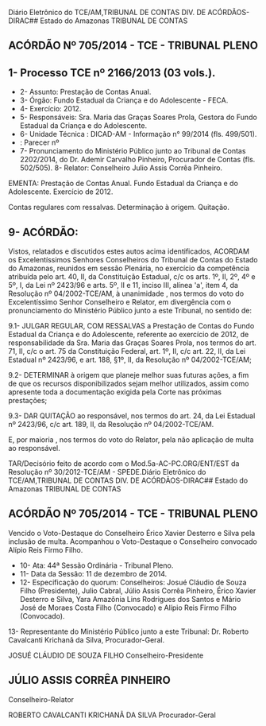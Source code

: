 Diário Eletrônico do TCE/AM,TRIBUNAL DE CONTAS DIV. DE ACÓRDÃOS-DIRAC## Estado do Amazonas TRIBUNAL DE CONTAS

## ACÓRDÃO Nº 705/2014 - TCE - TRIBUNAL PLENO

## 1- Processo TCE nº 2166/2013 (03 vols.).

- 2- Assunto: Prestação de Contas Anual.
- 3- Órgão: Fundo Estadual da Criança e do Adolescente - FECA.
- 4- Exercício: 2012.
- 5- Responsáveis: Sra.  Maria das Graças Soares Prola, Gestora do Fundo Estadual  da Criança e do Adolescente.
- 6- Unidade Técnica : DICAD-AM - Informação n° 99/2014 (fls. 499/501).
- :  Parecer  nº
- 7-  Pronunciamento  do  Ministério  Público  junto  ao  Tribunal  de  Contas 2202/2014, do Dr. Ademir Carvalho Pinheiro, Procurador de Contas (fls. 502/505). 8- Relator: Conselheiro Julio Assis Corrêa Pinheiro.

EMENTA: Prestação  de  Contas  Anual.  Fundo Estadual da Criança e do Adolescente. Exercício de 2012.

Contas regulares com ressalvas. Determinação à origem. Quitação.

## 9- ACÓRDÃO:

Vistos, relatados e discutidos estes autos acima identificados,  ACORDAM os Excelentíssimos  Senhores Conselheiros do Tribunal de Contas do Estado do Amazonas, reunidos em sessão Plenária, no exercício da competência atribuída pelo art. 40, II, da Constituição Estadual, c/c os arts. 1º, II, 2º, 4º e 5º, I, da Lei nº 2423/96 e arts. 5º, II  e  11,  inciso  III,  alínea  'a',  item  4,  da  Resolução  nº  04/2002-TCE/AM, à unanimidade , nos termos do voto do Excelentíssimo Senhor Conselheiro e Relator, em divergência com o pronunciamento do Ministério Público junto a este Tribunal, no sentido de:

9.1- JULGAR REGULAR, COM RESSALVAS a Prestação de Contas do Fundo  Estadual  da  Criança  e  do  Adolescente,  referente  ao  exercício  de  2012,  de responsabilidade da Sra. Maria das Graças Soares Prola, nos termos do art.  71, II, c/c o art. 75 da Constituição Federal, art. 1º, II, c/c art. 22, II, da Lei Estadual nº 2423/96, e art. 188, §1º, II, da Resolução nº 04/2002-TCE/AM;

9.2- DETERMINAR à origem que planeje melhor suas futuras ações, a fim de que os recursos disponibilizados sejam melhor utilizados, assim como apresente toda a documentação exigida pela Corte nas próximas prestações;

9.3-  DAR  QUITAÇÃO ao  responsável,  nos  termos  do  art.  24,  da  Lei Estadual nº 2423/96, c/c art. 189, II, da Resolução nº 04/2002-TCE/AM.

E, por  maioria ,  nos  termos  do  voto  do  Relator,  pela  não  aplicação  de multa ao responsável.

TAR/Decisório feito de acordo com o Mod.5a-AC-PC.ORG/ENT/EST da Resolução nº 30/2012-TCE/AM - SPEDE.Diário Eletrônico do TCE/AM,TRIBUNAL DE CONTAS DIV. DE ACÓRDÃOS-DIRAC## Estado do Amazonas TRIBUNAL DE CONTAS

## ACÓRDÃO Nº 705/2014 - TCE - TRIBUNAL PLENO

Vencido  o  Voto-Destaque  do  Conselheiro  Érico  Xavier  Desterro  e  Silva pela  inclusão  de  multa.  Acompanhou  o  Voto-Destaque  o  Conselheiro  convocado  Alípio Reis Firmo Filho.

- 10- Ata: 44ª Sessão Ordinária - Tribunal Pleno.
- 11- Data da Sessão: 11 de dezembro de 2014.
- 12- Especificação do quorum: Conselheiros: Josué Cláudio de Souza Filho (Presidente), Julio  Cabral,  Júlio  Assis  Corrêa  Pinheiro,  Érico  Xavier  Desterro  e  Silva,  Yara  Amazônia Lins Rodrigues dos Santos e Mário José de Moraes Costa Filho (Convocado) e Alípio Reis Firmo Filho (Convocado).

13- Representante do Ministério Público junto a este Tribunal: Dr. Roberto Cavalcanti Krichanã da Silva, Procurador-Geral.

JOSUÉ CLÁUDIO DE SOUZA FILHO Conselheiro-Presidente

## JÚLIO ASSIS CORRÊA PINHEIRO

Conselheiro-Relator

ROBERTO CAVALCANTI KRICHANÃ DA SILVA Procurador-Geral